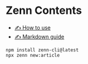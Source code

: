 # Zenn Contents

* [✍️ How to use](https://zenn.dev/zenn/articles/zenn-cli-guide)
* [✍️ Markdown guide](https://zenn.dev/zenn/articles/markdown-guide)

```
npm install zenn-cli@latest
npx zenn new:article
```
